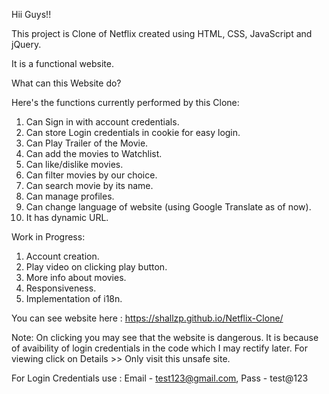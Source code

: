Hii Guys!!  

This project is Clone of Netflix created using HTML, CSS, JavaScript and jQuery. 

It is a functional website.

What can this Website do?

Here's the functions currently performed by this Clone:
1. Can Sign in with account credentials.
2. Can store Login credentials in cookie for easy login.
3. Can Play Trailer of the Movie.
4. Can add the movies to Watchlist.
5. Can like/dislike movies.
6. Can filter movies by our choice.
7. Can search movie by its name.
8. Can manage profiles.
9. Can change language of website (using Google Translate as of now).
10. It has dynamic URL.

Work in Progress:
1. Account creation.
2. Play video on clicking play button.
3. More info about movies.
4. Responsiveness.
5. Implementation of i18n.

You can see website here : https://shallzp.github.io/Netflix-Clone/

Note: On clicking you may see that the website is dangerous. It is because of avaibility of login credentials in the code which I may rectify later.
For viewing click on Details >> Only visit this unsafe site.

For Login Credentials use :
Email - test123@gmail.com, Pass - test@123